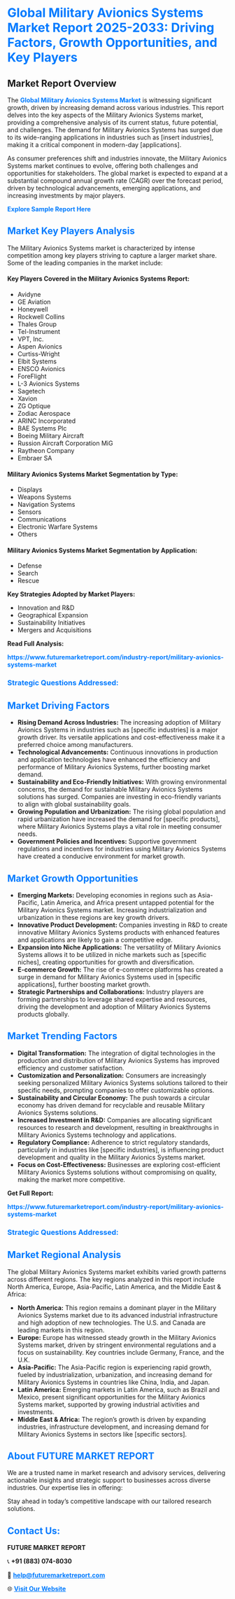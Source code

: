 <h1 style="color: #007BFF;">Global Military Avionics Systems Market Report 2025-2033: Driving Factors, Growth Opportunities, and Key Players</h1>

<section id="overview">
<h2>Market Report Overview</h2>
<p>The <a href="https://www.futuremarketreport.com/industry-report/military-avionics-systems-market" style="color: #007BFF; text-decoration: none;"><strong>Global Military Avionics Systems Market</strong></a> is witnessing significant growth, driven by increasing demand across various industries. This report delves into the key aspects of the Military Avionics Systems market, providing a comprehensive analysis of its current status, future potential, and challenges. The demand for Military Avionics Systems has surged due to its wide-ranging applications in industries such as [insert industries], making it a critical component in modern-day [applications].</p>
<p>As consumer preferences shift and industries innovate, the Military Avionics Systems market continues to evolve, offering both challenges and opportunities for stakeholders. The global market is expected to expand at a substantial compound annual growth rate (CAGR) over the forecast period, driven by technological advancements, emerging applications, and increasing investments by major players.</p>
</section>

<section id="overview">
<p><a href="https://www.futuremarketreport.com/request-sample/reportId=58828" style="color: #007BFF; text-decoration: none;"><strong>Explore Sample Report Here</strong></a></p>
</section>

<section id="key-players">
<h2 style="color: #007BFF;">Market Key Players Analysis</h2>
<p>The Military Avionics Systems market is characterized by intense competition among key players striving to capture a larger market share. Some of the leading companies in the market include:</p>
<h4>Key Players Covered in the Military Avionics Systems Report:</h4>
<ul><li>Avidyne</li><li>GE Aviation</li><li>Honeywell</li><li>Rockwell Collins</li><li>Thales Group</li><li>Tel-Instrument</li><li>VPT, Inc.</li><li>Aspen Avionics</li><li>Curtiss-Wright</li><li>Elbit Systems</li><li>ENSCO Avionics</li><li>ForeFlight</li><li>L-3 Avionics Systems</li><li>Sagetech</li><li>Xavion</li><li>ZG Optique</li><li>Zodiac Aerospace</li><li>ARINC Incorporated</li><li>BAE Systems Plc</li><li>Boeing Military Aircraft</li><li>Russion Aircraft Corporation MiG</li><li>Raytheon Company</li><li>Embraer SA</li></ul>
<h4>Military Avionics Systems Market Segmentation by Type:</h4>
<ul><li>Displays</li><li>Weapons Systems</li><li>Navigation Systems</li><li>Sensors</li><li>Communications</li><li>Electronic Warfare Systems</li><li>Others</li></ul>

<h4>Military Avionics Systems Market Segmentation by Application:</h4>
<ul><li>Defense</li><li>Search</li><li>Rescue</li></ul>
<p><strong>Key Strategies Adopted by Market Players:</strong></p>
<ul>
<li>Innovation and R&D</li>
<li>Geographical Expansion</li>
<li>Sustainability Initiatives</li>
<li>Mergers and Acquisitions</li>
</ul>
</section>

<section>
<p><strong>Read Full Analysis: </strong></p><a href="https://www.futuremarketreport.com/industry-report/military-avionics-systems-market" style="color: #007BFF; text-decoration: none;"><strong>https://www.futuremarketreport.com/industry-report/military-avionics-systems-market</strong></a>
<h3 style="color: #007BFF;">Strategic Questions Addressed:</h3>
</section>

<section id="driving-factors">
<h2 style="color: #007BFF;">Market Driving Factors</h2>
<ul>
<li><strong>Rising Demand Across Industries:</strong> The increasing adoption of Military Avionics Systems in industries such as [specific industries] is a major growth driver. Its versatile applications and cost-effectiveness make it a preferred choice among manufacturers.</li>
<li><strong>Technological Advancements:</strong> Continuous innovations in production and application technologies have enhanced the efficiency and performance of Military Avionics Systems, further boosting market demand.</li>
<li><strong>Sustainability and Eco-Friendly Initiatives:</strong> With growing environmental concerns, the demand for sustainable Military Avionics Systems solutions has surged. Companies are investing in eco-friendly variants to align with global sustainability goals.</li>
<li><strong>Growing Population and Urbanization:</strong> The rising global population and rapid urbanization have increased the demand for [specific products], where Military Avionics Systems plays a vital role in meeting consumer needs.</li>
<li><strong>Government Policies and Incentives:</strong> Supportive government regulations and incentives for industries using Military Avionics Systems have created a conducive environment for market growth.</li>
</ul>
</section>

<section id="growth-opportunities">
<h2 style="color: #007BFF;">Market Growth Opportunities</h2>
<ul>
<li><strong>Emerging Markets:</strong> Developing economies in regions such as Asia-Pacific, Latin America, and Africa present untapped potential for the Military Avionics Systems market. Increasing industrialization and urbanization in these regions are key growth drivers.</li>
<li><strong>Innovative Product Development:</strong> Companies investing in R&D to create innovative Military Avionics Systems products with enhanced features and applications are likely to gain a competitive edge.</li>
<li><strong>Expansion into Niche Applications:</strong> The versatility of Military Avionics Systems allows it to be utilized in niche markets such as [specific niches], creating opportunities for growth and diversification.</li>
<li><strong>E-commerce Growth:</strong> The rise of e-commerce platforms has created a surge in demand for Military Avionics Systems used in [specific applications], further boosting market growth.</li>
<li><strong>Strategic Partnerships and Collaborations:</strong> Industry players are forming partnerships to leverage shared expertise and resources, driving the development and adoption of Military Avionics Systems products globally.</li>
</ul>
</section>

<section id="trending-factors">
<h2 style="color: #007BFF;">Market Trending Factors</h2>
<ul>
<li><strong>Digital Transformation:</strong> The integration of digital technologies in the production and distribution of Military Avionics Systems has improved efficiency and customer satisfaction.</li>
<li><strong>Customization and Personalization:</strong> Consumers are increasingly seeking personalized Military Avionics Systems solutions tailored to their specific needs, prompting companies to offer customizable options.</li>
<li><strong>Sustainability and Circular Economy:</strong> The push towards a circular economy has driven demand for recyclable and reusable Military Avionics Systems solutions.</li>
<li><strong>Increased Investment in R&D:</strong> Companies are allocating significant resources to research and development, resulting in breakthroughs in Military Avionics Systems technology and applications.</li>
<li><strong>Regulatory Compliance:</strong> Adherence to strict regulatory standards, particularly in industries like [specific industries], is influencing product development and quality in the Military Avionics Systems market.</li>
<li><strong>Focus on Cost-Effectiveness:</strong> Businesses are exploring cost-efficient Military Avionics Systems solutions without compromising on quality, making the market more competitive.</li>
</ul>
</section>

<section>
<p><strong>Get Full Report: </strong></p><a href="https://www.futuremarketreport.com/industry-report/military-avionics-systems-market" style="color: #007BFF; text-decoration: none;"><strong>https://www.futuremarketreport.com/industry-report/military-avionics-systems-market</strong></a>
<h3 style="color: #007BFF;">Strategic Questions Addressed:</h3>
</section>


<section id="regional-analysis">
<h2 style="color: #007BFF;">Market Regional Analysis</h2>
<p>The global Military Avionics Systems market exhibits varied growth patterns across different regions. The key regions analyzed in this report include North America, Europe, Asia-Pacific, Latin America, and the Middle East & Africa:</p>
<ul>
<li><strong>North America:</strong> This region remains a dominant player in the Military Avionics Systems market due to its advanced industrial infrastructure and high adoption of new technologies. The U.S. and Canada are leading markets in this region.</li>
<li><strong>Europe:</strong> Europe has witnessed steady growth in the Military Avionics Systems market, driven by stringent environmental regulations and a focus on sustainability. Key countries include Germany, France, and the U.K.</li>
<li><strong>Asia-Pacific:</strong> The Asia-Pacific region is experiencing rapid growth, fueled by industrialization, urbanization, and increasing demand for Military Avionics Systems in countries like China, India, and Japan.</li>
<li><strong>Latin America:</strong> Emerging markets in Latin America, such as Brazil and Mexico, present significant opportunities for the Military Avionics Systems market, supported by growing industrial activities and investments.</li>
<li><strong>Middle East & Africa:</strong> The region’s growth is driven by expanding industries, infrastructure development, and increasing demand for Military Avionics Systems in sectors like [specific sectors].</li>
</ul>
</section>

<footer>
<h2 style="color: #007BFF;">About FUTURE MARKET REPORT</h2>
<p>We are a trusted name in market research and advisory services, delivering actionable insights and strategic support to businesses across diverse industries. Our expertise lies in offering:</p>

<p>Stay ahead in today’s competitive landscape with our tailored research solutions.</p>

<h2 style="color: #007BFF;">Contact Us:</h2>
<p><strong>FUTURE MARKET REPORT</strong></p>
<p>📞 <strong>+91 (883) 074-8030</strong></p>
<p>📧 <strong><a href="mailto:help@futuremarketreport.com" style="color: #007BFF;">help@futuremarketreport.com</a></strong></p>
<p>🌐 <strong><a href="https://www.futuremarketreport.com/" style="color: #007BFF;">Visit Our Website</a></strong></p>
</footer>
